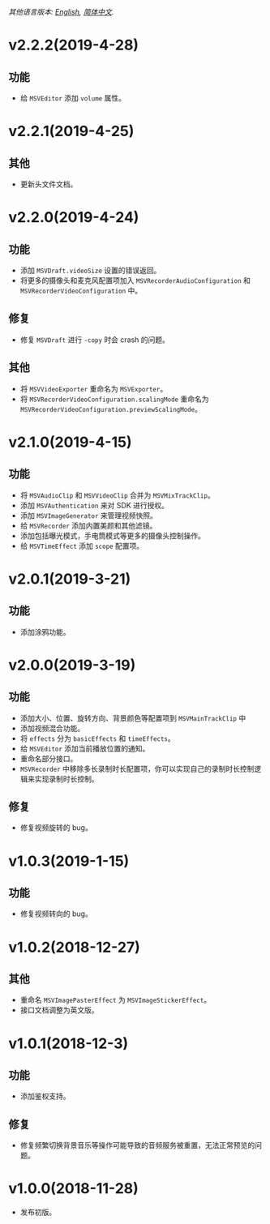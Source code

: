 *其他语言版本: [English](CHANGELOG.md), [简体中文](CHANGELOG.zh-cn.md).*

# v2.2.2(2019-4-28)
## 功能
- 给 `MSVEditor` 添加 `volume` 属性。

# v2.2.1(2019-4-25)
## 其他
- 更新头文件文档。

# v2.2.0(2019-4-24)
## 功能
- 添加 `MSVDraft.videoSize` 设置的错误返回。
- 将更多的摄像头和麦克风配置项加入 `MSVRecorderAudioConfiguration` 和 `MSVRecorderVideoConfiguration` 中。
## 修复
- 修复 `MSVDraft` 进行 `-copy` 时会 crash 的问题。
## 其他
- 将 `MSVVideoExporter` 重命名为 `MSVExporter`。
- 将 `MSVRecorderVideoConfiguration.scalingMode` 重命名为 `MSVRecorderVideoConfiguration.previewScalingMode`。

# v2.1.0(2019-4-15)
## 功能
- 将 `MSVAudioClip` 和 `MSVVideoClip` 合并为 `MSVMixTrackClip`。
- 添加 `MSVAuthentication` 来对 SDK 进行授权。
- 添加 `MSVImageGenerator` 来管理视频快照。
- 给 `MSVRecorder` 添加内置美颜和其他滤镜。
- 添加包括曝光模式，手电筒模式等更多的摄像头控制操作。
- 给 `MSVTimeEffect` 添加 `scope` 配置项。

# v2.0.1(2019-3-21)
## 功能
- 添加涂鸦功能。

# v2.0.0(2019-3-19)
## 功能
- 添加大小、位置、旋转方向、背景颜色等配置项到 `MSVMainTrackClip` 中
- 添加视频混合功能。
- 将 `effects` 分为 `basicEffects` 和 `timeEffects`。
- 给 `MSVEditor` 添加当前播放位置的通知。
- 重命名部分接口。
- `MSVRecorder` 中移除多长录制时长配置项，你可以实现自己的录制时长控制逻辑来实现录制时长控制。
## 修复
- 修复视频旋转的 bug。

# v1.0.3(2019-1-15)
## 功能
- 修复视频转向的 bug。

# v1.0.2(2018-12-27)
## 其他
- 重命名 `MSVImagePasterEffect` 为 `MSVImageStickerEffect`。
- 接口文档调整为英文版。

# v1.0.1(2018-12-3)
## 功能
- 添加鉴权支持。
## 修复
- 修复频繁切换背景音乐等操作可能导致的音频服务被重置，无法正常预览的问题。

# v1.0.0(2018-11-28)
- 发布初版。